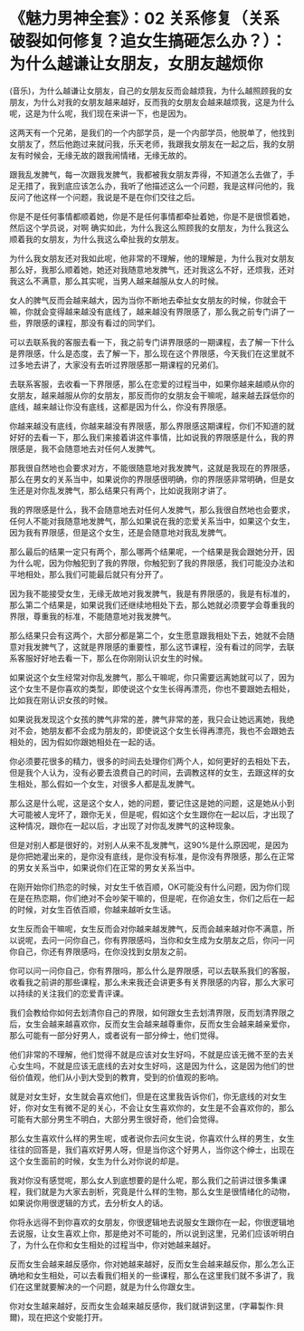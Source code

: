 # 《魅力男神全套》：02 关系修复（关系破裂如何修复？追女生搞砸怎么办？）：为什么越谦让女朋友，女朋友越烦你

(音乐)，为什么越谦让女朋友，自己的女朋友反而会越烦我，为什么越照顾我的女朋友，为什么对我的女朋友越来越好，反而我的女朋友会越来越烦我，这是为什么呢，这是为什么呢，我们现在来讲一下，也是因为。

这两天有一个兄弟，是我们的一个内部学员，是一个内部学员，他脱单了，他找到女朋友了，然后他跑过来就问我，乐天老师，我跟我女朋友在一起之后，我的女朋友有时候会，无缘无故的跟我闹情绪，无缘无故的。

跟我乱发脾气，每一次跟我发脾气，我都被我女朋友弄得，不知道怎么去做了，手足无措了，我到底应该怎么办，我听了他描述这么一个问题，我是这样问他的，我反问了他这样一个问题，我说是不是在你们交往之后。

你是不是任何事情都顺着她，你是不是任何事情都牵扯着她，你是不是很惯着她，然后这个学员说，对啊 确实如此，为什么我这么照顾我的女朋友，为什么我这么顺着我的女朋友，为什么我这么牵扯我的女朋友。

为什么我女朋友还对我如此呢，他非常的不理解，他的理解是，为什么我对女朋友那么好，我那么顺着她，她还对我随意地发脾气，还对我这么不好，还烦我，还对我这么不满意，那么其实呢，当男人越来越服从女人的时候。

女人的脾气反而会越来越大，因为当你不断地去牵扯女女朋友的时候，你就会干嘛，你就会变得越来越没有底线了，越来越没有界限感了，那么我之前专门讲了一些，界限感的课程，那没有看过的同学们。

可以去联系我的客服去看一下，我之前专门讲界限感的一期课程，去了解一下什么是界限感，什么是态度，去了解一下，那么现在这个界限感，今天我们在这里就不过多地去讲了，大家没有去听过界限感那一期课程的兄弟们。

去联系客服，去收看一下界限感，那么在恋爱的过程当中，如果你越来越顺从你的女朋友，越来越服从你的女朋友，那反而你的女朋友会干嘛呢，越来越去踩低你的底线，越来越让你没有底线，这都是因为什么，你没有界限感。

你越来越没有底线，你越来越没有界限感，那么界限感这期课程，你们不知道的就好好的去看一下，那么我们来接着讲这件事情，比如说我的界限感是什么，我的界限感是，我不会随意地去对任何人发脾气。

那我很自然地也会要求对方，不能很随意地对我发脾气，这就是我现在的界限感，那么在男女的关系当中，如果说你的界限感很明确，你的界限感非常明确，但是女生还是对你乱发脾气，那么结果只有两个，比如说我刚才讲了。

我的界限感是什么，我不会随意地去对任何人发脾气，那么我很自然地也会要求，任何人不能对我随意地发脾气，那么如果说在我的恋爱关系当中，如果这个女生，因为我有界限感，但是这个女生，还是会随意地对我乱发脾气。

那么最后的结果一定只有两个，那么哪两个结果呢，一个结果是我会跟她分开，因为什么呢，因为你触犯到了我的界限，你触犯到了我的界限感，我们可能没办法和平地相处，那么我们可能最后就只有分开了。

因为我不能接受女生，无缘无故地对我发脾气，我是有界限感的，我是有标准的，那么第二个结果是，如果说我们还继续地相处下去，那么她就必须要学会尊重我的界限，尊重我的标准，不能随意地对我发脾气。

那么结果只会有这两个，大部分都是第二个，女生愿意跟我相处下去，她就不会随意对我发脾气了，这就是界限感的重要性，那么这节课程，没有看过的同学，去联系客服好好地去看一下，那么在你刚刚认识女生的时候。

如果说这个女生经常对你乱发脾气，那么干嘛呢，你只需要远离她就可以了，因为这个女生不是你喜欢的类型，即使说这个女生长得再漂亮，你也不要跟她去相处，比如我在刚认识女孩的时候。

如果说我发现这个女孩的脾气非常的差，脾气非常的差，我只会让她远离她，我绝对不会，她朋友都不会成为朋友的，即使说这个女生长得再漂亮，我也不会跟她去相处的，因为假如你跟她相处在一起的话。

你必须要花很多的精力，很多的时间去处理你们两个人，如何更好的去相处下去，但是我个人认为，没有必要去浪费自己的时间，去调教这样的女生，去跟这样的女生相处，那么假如一个女生，对很多人都是乱发脾气。

那么这是什么呢，这是这个女人，她的问题，要记住这是她的问题，这是她从小到大可能被人宠坏了，跟你无关，但是呢，假如这个女生跟你在一起以后，才出现了这种情况，跟你在一起以后，才出现了对你乱发脾气的这种现象。

但是对别人都是很好的，对别人从来不乱发脾气，这90%是什么原因呢，是因为是你把她灌出来的，是你没有底线，是你没有标准，是你没有界限感，那么在正常的男女关系当中，如果说你们在正常的男女关系当中。

在刚开始你们热恋的时候，对女生千依百顺，OK可能没有什么问题，因为你们现在是在热恋期，你们绝对不会吵架干嘛的，但是呢，在你追女生，你们之后在一起的时候，对女生百依百顺，你越来越听女生话。

女生反而会干嘛呢，女生反而会对你越来越发脾气，反而会越来越对你不满意，所以说呢，去问一问你自己，你有界限感吗，当你和女生成为女朋友之后，你问一问你自己，你还有界限感吗，在你没找到女朋友之前。

你可以问一问你自己，你有界限吗，那么什么是界限感，可以去联系我们的客服，收看我之前讲的那些课程，那么未来我还会讲更多有关界限感的内容，那么大家可以持续的关注我们的恋爱青评课。

我们会教给你如何去划清你自己的界限，如何跟女生去划清界限，反而划清界限之后，女生会越来越喜欢你，反而女生会越来越尊重你，反而女生会越来越亲爱你，那么可能有一部分好男人，或者说有一部分绅士，他们觉得。

他们非常的不理解，他们觉得不就是应该对女生好吗，不就是应该无微不至的去关心女生吗，不就是应该无底线的去对女生好吗，这是因为什么，这是因为他们的世俗价值观，他们从小到大受到的教育，受到的价值观的影响。

就是对女生好，女生就会喜欢他们，但是在这里我告诉你们，你无底线的对女生好，你对女生有微不足的关心，不会让女生喜欢你的，女生是不会喜欢你的，那么可能有大部分男生不明白，大部分男生很好奇，他们会觉得。

那么女生喜欢什么样的男生呢，或者说你去问女生说，你喜欢什么样的男生，女生往往的回答是，我们喜欢好男人呀，但是当你这个好男人，当你这个绅士，出现在这个女生面前的时候，女生为什么对你说的却是。

我对你没有感觉呢，那么女人到底想要的是什么呢，那么我们之前讲过很多集课程，我们就是为大家去剖析，究竟是什么样的生物，那么女生是很情绪化的动物，如果说你用很逻辑的方式，去分析女人的话。

你将永远得不到你喜欢的女朋友，你很逻辑地去说服女生跟你在一起，你很逻辑地去说服，让女生喜欢上你，那是绝对不可能的，所以说到这里，兄弟们应该听明白了，为什么在你和女生相处的过程当中，你对她越来越好。

反而女生会越来越反感你，你对她越来越好，反而女生会越来越反你，那么怎么正确地和女生相处，可以去看我们相关的一些课程，那么在这里我们就不多讲了，我们在这里就要解决的一个问题，就是为什么你跟女生。

你对女生越来越好，反而女生会越来越反感你，我们就讲到这里，(字幕製作:貝爾)，现在把这个安能打开。
